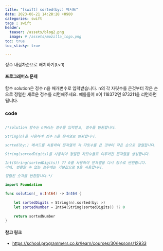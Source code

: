 ```yaml
---
title: "[swift] sorted(by:) 메서드"
date: 2023-06-21 14:28:28 +0900
categories: swift
tags : swift
header:
  teaser: /assets/blog2.png
  image: # /assets/mozilla_logo.png 
toc: true  
toc_sticky: true 

---
```


정수 내림차순으로 배치하기(Lv.1)

#### 프로그래머스 문제

함수 solution은 정수 n을 매개변수로 입력받습니다. n의 각 자릿수를 큰것부터 작은 순으로 정렬한 새로운 정수를 리턴해주세요.
예를들어 n이 118372면 873211을 리턴하면 됩니다.


### code

```swift

/*solution 함수는 n이라는 정수를 입력받고, 정수를 반환합니다.

String(n)을 사용하여 정수 n을 문자열로 변환합니다.

sorted(by:) 메서드를 사용하여 문자열의 각 자릿수를 큰 것부터 작은 순으로 정렬합니다.

String(sortedDigits)를 사용하여 정렬된 자릿수들로 이루어진 문자열을 생성합니다.

Int(String(sortedDigits)) ?? 0를 사용하여 문자열을 다시 정수로 변환합니다.
이때, 변환할 수 없는 경우에는 기본값으로 0을 사용합니다.

정렬된 숫자를 반환합니다.*/

import Foundation

func solution(_ n:Int64) -> Int64 {
    
    let sortedDigits = String(n).sorted(by: >)
    let sortedNumber = Int64(String(sortedDigits)) ?? 0
    
    return sortedNumber
}


```


#### 참고 링크

- https://school.programmers.co.kr/learn/courses/30/lessons/12933
